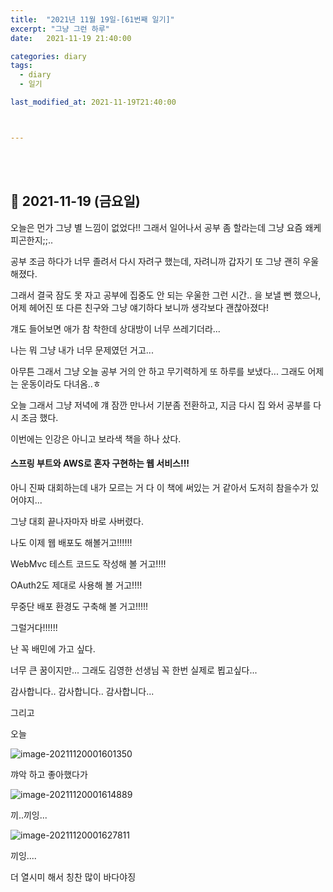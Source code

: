 ```yaml
---
title:  "2021년 11월 19일-[61번째 일기]"
excerpt: "그냥 그런 하루"
date:   2021-11-19 21:40:00 

categories: diary
tags:
  - diary
  - 일기

last_modified_at: 2021-11-19T21:40:00



---
```


<br/>

<br/>

## 🧾 2021-11-19 (금요일)

오늘은 먼가 그냥 별 느낌이 없었다!! 그래서 일어나서 공부 좀 할라는데 그냥 요즘 왜케 피곤한지;;..

공부 조금 하다가 너무 졸려서 다시 자려구 했는데, 자려니까 갑자기 또 그냥 괜히 우울해졌다.

그래서 결국 잠도 못 자고 공부에 집중도 안 되는 우울한 그런 시간.. 을 보낼 뻔 했으나, 어제 헤어진 또 다른 친구와 그냥 얘기하다 보니까 생각보다 괜찮아졌다! 

걔도 들어보면 애가 참 착한데 상대방이 너무 쓰레기더라... 

나는 뭐 그냥 내가 너무 문제였던 거고...

아무튼 그래서 그냥 오늘 공부 거의 안 하고 무기력하게 또 하루를 보냈다... 그래도 어제는 운동이라도 다녀옴..ㅎ

오늘 그래서 그냥 저녁에 걔 잠깐 만나서 기분좀 전환하고, 지금 다시 집 와서 공부를 다시 조금 했다.

이번에는 인강은 아니고 보라색 책을 하나 샀다.

#### 스프링 부트와 AWS로 혼자 구현하는 웹 서비스!!!

아니 진짜 대회하는데 내가 모르는 거 다 이 책에 써있는 거 같아서 도저히 참을수가 있어야지...

그냥 대회 끝나자마자 바로 사버렸다.

나도 이제 웹 배포도 해볼거고!!!!!!

WebMvc 테스트 코드도 작성해 볼 거고!!!!

OAuth2도 제대로 사용해 볼 거고!!!!

무중단 배포 환경도 구축해 볼 거고!!!!!

그럴거다!!!!!!

난 꼭 배민에 가고 싶다.

너무 큰 꿈이지만... 그래도 김영한 선생님 꼭 한번 실제로 뵙고싶다...

감사합니다.. 감사합니다.. 감사합니다...

그리고

오늘

![image-20211120001601350](https://raw.githubusercontent.com/ShinDongHun1/image_repo/main/img/image-20211120001601350.png)

꺄악 하고 좋아했다가

![image-20211120001614889](https://raw.githubusercontent.com/ShinDongHun1/image_repo/main/img/image-20211120001614889.png)

끼..끼잉...

![image-20211120001627811](https://raw.githubusercontent.com/ShinDongHun1/image_repo/main/img/image-20211120001628995.png)

끼잉....

더 열시미 해서 칭찬 많이 바다야징